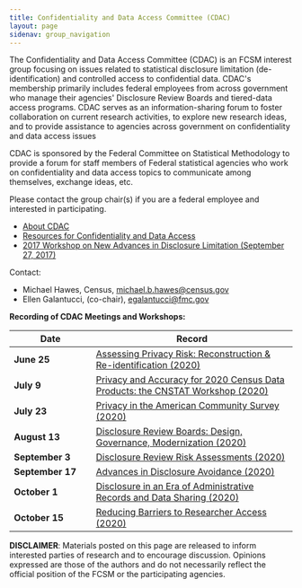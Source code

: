 ```yaml
---
title: Confidentiality and Data Access Committee (CDAC)
layout: page
sidenav: group_navigation
---
```


<p>The Confidentiality and Data Access Committee (CDAC) is an FCSM interest group focusing on issues related to statistical disclosure limitation (de-identification) and controlled access to confidential data. CDAC's membership primarily includes federal employees from across government who manage their agencies' Disclosure Review Boards and tiered-data access programs. CDAC serves as an information-sharing forum to foster collaboration on current research activities, to explore new research ideas, and to provide assistance to agencies across government on confidentiality and data access issues</p>
<p>CDAC is sponsored by the Federal Committee on Statistical Methodology to provide a forum for staff members of Federal statistical agencies who work on confidentiality and data access topics to communicate among themselves, exchange ideas, etc.</p>

<p>Please contact the group chair(s) if you are a federal employee and interested in participating.</p>

<ul>
  <li><a href="{{site.baseurl}}/groups/cdac-about">About CDAC</a></li>
  <li><a href="{{site.baseurl}}/groups/cdac-resources">Resources for Confidentiality and Data Access</a></li>
  <li><a href="{{site.baseurl}}/resources/2017-workshop">2017 Workshop on New Advances in Disclosure Limitation (September 27, 2017)</a></li>
</ul>

<p>Contact:</p>
<ul>
  <li>Michael Hawes, Census, <a href="mailto:michael.b.hawes@census.gov">michael.b.hawes@census.gov</a></li>
  <li>Ellen Galantucci, (co-chair), <a href="mailto:egalantucci@fmc.gov">egalantucci@fmc.gov</a></li>
</ul>

<p><strong>Recording of CDAC Meetings and Workshops:</strong></p>

<table aria-label="Recording of CDAC Meetings and Workshops">
  <thead>
    <tr>
      <th scope="col">Date</th>
      <th scope="col">Record</th>
    </tr>
  </thead>
  <tbody>
    <tr>
      <td style="width:130px;"><strong>June 25</strong></td>
      <td><a class="usa-link--external" href="https://www.youtube.com/watch?v=F62b3H_Pd2k&ab_channel=COPAFSemail" target="_blank">Assessing Privacy Risk: Reconstruction &amp; Re-identification (2020)</a></td>
    </tr>
    <tr>
      <td><strong>July 9</strong></td>
      <td><a class="usa-link--external" href="https://www.youtube.com/watch?v=6lT3Cxmw7RI&ab_channel=COPAFSemail" target="_blank">Privacy and Accuracy for 2020 Census Data Products: the CNSTAT Workshop (2020)</a></td>
    </tr>
    <tr>
      <td><strong>July 23</strong></td>
      <td><a class="usa-link--external" href="https://www.youtube.com/watch?v=6d75SfMyIKM&ab_channel=COPAFSemail" target="_blank">Privacy in the American Community Survey (2020)</a></td>
    </tr>
    <tr>
      <td><strong>August 13</strong></td>
      <td><a class="usa-link--external" href="https://www.youtube.com/watch?v=8vue0A6aJqI&ab_channel=COPAFSemail" target="_blank">Disclosure Review Boards: Design, Governance, Modernization (2020)</a></td>
    </tr>
    <tr>
      <td><strong>September 3</strong></td>
      <td><a class="usa-link--external" href="https://www.youtube.com/watch?v=Z98gYewf2IA&ab_channel=COPAFSemail" target="_blank">Disclosure Review Risk Assessments (2020)</a></td>
    </tr>
    <tr>
      <td><strong>September 17</strong></td>
      <td><a class="usa-link--external" href="https://www.youtube.com/watch?v=doFXf1qZduE&ab_channel=COPAFSemail" target="_blank">Advances in Disclosure Avoidance (2020)</a></td>
    </tr>
    <tr>
      <td><strong>October 1</strong></td>
      <td><a class="usa-link--external" href="https://www.youtube.com/watch?v=lR7sNobhm48&ab_channel=COPAFSemail" target="_blank">Disclosure in an Era of Administrative Records and Data Sharing (2020)</a></td>
    </tr>
    <tr>
      <td><strong>October 15</strong></td>
      <td><a class="usa-link--external" href="https://www.youtube.com/watch?v=xS8rNtmVVQA&ab_channel=COPAFSemail" target="_blank">Reducing Barriers to Researcher Access (2020)</a></td>
    </tr>
  </tbody>
</table>

<p><b>DISCLAIMER</b>: Materials posted on this page are released to inform interested parties of research and to encourage discussion. Opinions expressed are those of the authors and do not necessarily reflect the official position of the FCSM or the participating agencies.</p>
